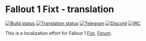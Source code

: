# Fallout 1 Fixt - translation

[![Build status](https://github.com/BGforgeNet/fallout-fixt-translation/workflows/build/badge.svg)](https://github.com/BGforgeNet/fallout-fixt-translation/actions?query=workflow%3Abuild)
[![Translation status](https://hive.bgforge.net/widgets/fallout/-/fixt/svg-badge.svg)](https://hive.bgforge.net/projects/fallout/fallout-fixt-translation/)
[![Telegram](https://img.shields.io/badge/telegram-join%20%20%20%20%E2%9D%B1%E2%9D%B1%E2%9D%B1-darkorange?logo=telegram)](https://t.me/bgforge)
[![Discord](https://img.shields.io/discord/420268540700917760?logo=discord&label=discord&color=blue&logoColor=FEE75C)](https://discord.gg/4Yqfggm)
[![IRC](https://img.shields.io/badge/%23IRC-join%20%20%20%20%E2%9D%B1%E2%9D%B1%E2%9D%B1-darkorange)](https://bgforge.net/irc)


This is a localization effort for Fallout 1 [Fixt](http://nma-fallout.com/threads/fallout-fixt-0-81alpha-july-5th-2015.194562). [Forum](https://forums.bgforge.net/viewtopic.php?f=9&t=23).
